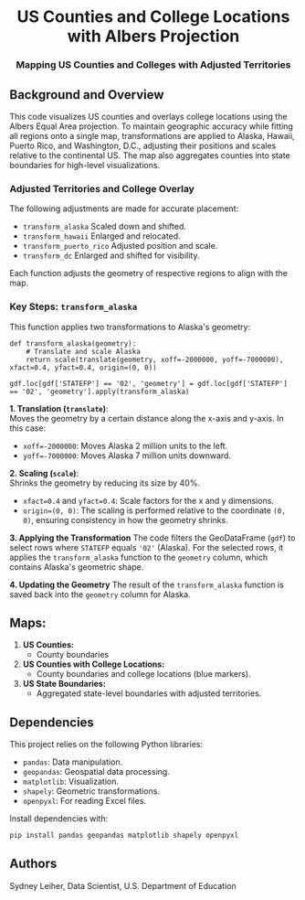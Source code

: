 <h1 align="center">US Counties and College Locations with Albers Projection</h1>
<h3 align="center">Mapping US Counties and Colleges with Adjusted Territories</h3>

## Background and Overview

This code visualizes US counties and overlays college locations using the Albers Equal Area projection. To maintain geographic accuracy while fitting all regions onto a single map, transformations are applied to Alaska, Hawaii, Puerto Rico, and Washington, D.C., adjusting their positions and scales relative to the continental US. The map also aggregates counties into state boundaries for high-level visualizations.

### Adjusted Territories and College Overlay

The following adjustments are made for accurate placement:
- `transform_alaska` Scaled down and shifted.
- `transform_hawaii` Enlarged and relocated.
- `transform_puerto_rico` Adjusted position and scale.
- `transform_dc` Enlarged and shifted for visibility.

Each function adjusts the geometry of respective regions to align with the map.

### Key Steps: `transform_alaska`
This function applies two transformations to Alaska's geometry:
```
def transform_alaska(geometry):
    # Translate and scale Alaska 
    return scale(translate(geometry, xoff=-2000000, yoff=-7000000), xfact=0.4, yfact=0.4, origin=(0, 0))

gdf.loc[gdf['STATEFP'] == '02', 'geometry'] = gdf.loc[gdf['STATEFP'] == '02', 'geometry'].apply(transform_alaska)
```
**1. Translation (`translate`)**:  
   Moves the geometry by a certain distance along the x-axis and y-axis. In this case:  
   - `xoff=-2000000`: Moves Alaska 2 million units to the left.  
   - `yoff=-7000000`: Moves Alaska 7 million units downward.

**2. Scaling (`scale`)**:  
   Shrinks the geometry by reducing its size by 40%.  
   - `xfact=0.4` and `yfact=0.4`: Scale factors for the x and y dimensions.  
   - `origin=(0, 0)`: The scaling is performed relative to the coordinate `(0, 0)`, ensuring consistency in how the geometry shrinks.

**3. Applying the Transformation**
   The code filters the GeoDataFrame (`gdf`) to select rows where `STATEFP` equals `'02'` (Alaska). For the selected rows, it applies the `transform_alaska` function to the `geometry` column, which contains Alaska's geometric shape.

**4. Updating the Geometry**
   The result of the `transform_alaska` function is saved back into the `geometry` column for Alaska.

## Maps:
1. **US Counties:**
   - County boundaries 
2. **US Counties with College Locations:**
    - County boundaries and college locations (blue markers).
2. **US State Boundaries:**
   - Aggregated state-level boundaries with adjusted territories.
  
## Dependencies

This project relies on the following Python libraries:
- `pandas`: Data manipulation.
- `geopandas`: Geospatial data processing.
- `matplotlib`: Visualization.
- `shapely`: Geometric transformations.
- `openpyxl`: For reading Excel files.

Install dependencies with:

```bash
pip install pandas geopandas matplotlib shapely openpyxl
```

## Authors
Sydney Leiher,
Data Scientist,
U.S. Department of Education

